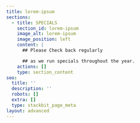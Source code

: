 ```yaml
---
title: lorem-ipsum
sections:
  - title: SPECIALS
    section_id: lorem-ipsum
    image_alt: lorem-ipsum
    image_position: left
    content: |
      ## Please Check back regularly

      ## as we run specials throughout the year.
    actions: []
    type: section_content
seo:
  title: ''
  description: ''
  robots: []
  extra: []
  type: stackbit_page_meta
layout: advanced
---
```

